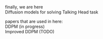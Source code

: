 finally, we are here  
Diffusion models for solving Talking Head task  

papers that are used in here:  
DDPM (in progress)  
Improved DDPM (TODO)  
